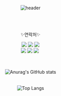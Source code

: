 <div align="center">

![header](https://capsule-render.vercel.app/api?type=cylinder&color=000000&height=150&section=header&text=Oriatbf&fontColor=ffffff&fontSize=70&animation=fadeIn&fontAlignY=55)

<br/> <br/> <br/>
✨연락처✨

<img src="https://img.shields.io/badge/gmail-EA4335?style=flat-square&logo=gmail&logoColor=white"/> <img src="https://img.shields.io/badge/john31534249@gmail.com-30B980?style=flat-square&logo=minutemailer&logoColor=white"/> <a href="https://www.instagram.com/oriatbf_/" target="_blank">
  <img src="https://img.shields.io/badge/oriatbf_-E4405F?style=flat-square&logo=Instagram&logoColor=white"/>
</a>
<br/>
<img src="https://img.shields.io/badge/C-A8B9CC?style=flat-square&logo=C&logoColor=white"/> <img src="https://img.shields.io/badge/Csharp-512BD4?style=flat-square&logo=csharp&logoColor=white"/> <img src="https://img.shields.io/badge/C++-00599C?style=flat-square&logo=cplusplus&logoColor=white"/> <img />
<br/> <br/> <br/>

![Anurag's GitHub stats](https://github-readme-stats.vercel.app/api?username=oriatbf&show_icons=true&theme=radical)
<br/> <br/> <br/>
![Top Langs](https://github-readme-stats.vercel.app/api/top-langs/?username=oriatbf&layout=compact)
